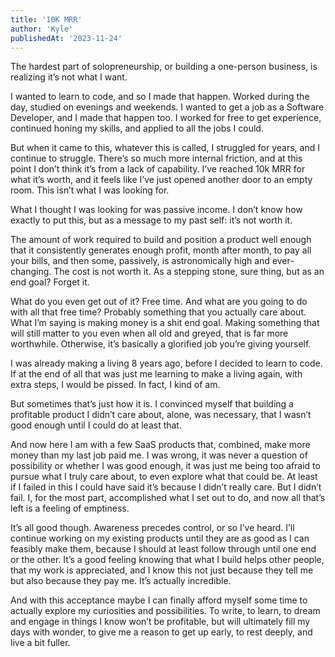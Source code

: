 ```yaml
---
title: '10K MRR'
author: 'Kyle'
publishedAt: '2023-11-24'
---
```


The hardest part of solopreneurship, or building a one-person business, is realizing it’s not what I want.

I wanted to learn to code, and so I made that happen. Worked during the day, studied on evenings and weekends. I wanted to get a job as a Software Developer, and I made that happen too. I worked for free to get experience, continued honing my skills, and applied to all the jobs I could.

But when it came to this, whatever this is called, I struggled for years, and I continue to struggle. There’s so much more internal friction, and at this point I don’t think it’s from a lack of capability. I’ve reached 10k MRR for what it’s worth, and it feels like I’ve just opened another door to an empty room. This isn’t what I was looking for.

What I thought I was looking for was passive income. I don’t know how exactly to put this, but as a message to my past self: it’s not worth it.

The amount of work required to build and position a product well enough that it consistently generates enough profit, month after month, to pay all your bills, and then some, passively, is astronomically high and ever-changing. The cost is not worth it. As a stepping stone, sure thing, but as an end goal? Forget it.

What do you even get out of it? Free time. And what are you going to do with all that free time? Probably something that you actually care about. What I’m saying is making money is a shit end goal. Making something that will still matter to you even when all old and greyed, that is far more worthwhile. Otherwise, it’s basically a glorified job you’re giving yourself.

I was already making a living 8 years ago, before I decided to learn to code. If at the end of all that was just me learning to make a living again, with extra steps, I would be pissed. In fact, I kind of am.

But sometimes that’s just how it is. I convinced myself that building a profitable product I didn’t care about, alone, was necessary, that I wasn’t good enough until I could do at least that.

And now here I am with a few SaaS products that, combined, make more money than my last job paid me. I was wrong, it was never a question of possibility or whether I was good enough, it was just me being too afraid to pursue what I truly care about, to even explore what that could be. At least if I failed in this I could have said it’s because I didn’t really care. But I didn’t fail. I, for the most part, accomplished what I set out to do, and now all that’s left is a feeling of emptiness.

It’s all good though. Awareness precedes control, or so I’ve heard. I’ll continue working on my existing products until they are as good as I can feasibly make them, because I should at least follow through until one end or the other. It’s a good feeling knowing that what I build helps other people, that my work is appreciated, and I know this not just because they tell me but also because they pay me. It’s actually incredible.

And with this acceptance maybe I can finally afford myself some time to actually explore my curiosities and possibilities. To write, to learn, to dream and engage in things I know won’t be profitable, but will ultimately fill my days with wonder, to give me a reason to get up early, to rest deeply, and live a bit fuller.
